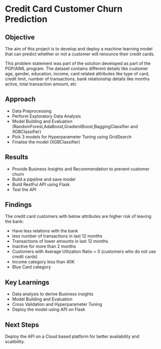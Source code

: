 # Credit Card Customer Churn Prediction

## Objective

The aim of this project is to develop and deploy a machine learning model that can predict whether or not a customer will renounce their credit cards.

This problem statement was part of the solution developed as part of the PGP/AIML program. 
The dataset contains different details like customer age, gender, education, income, card related attributes like type of card, credit limit, number of transactions, bank relationship details like months acitve, total transaction amount, etc

## Approach

- Data Preprocessing
- Perform Exploratory Data Analysis
- Model Building and Evaluation (RandomForest,AdaBoost,GradientBoost,BaggingClassifier and XGBClassifier)
- Pick 3 models for Hyperparameter Tuning using GridSearch
- Finalise the model (XGBClassifier) 

## Results
- Provide Business Insights and Recommendation to prevent customer churn
- Build a pipeline and save model
- Build RestFul API using Flask
- Test the API

## Findings
The credit card customers with below attributes are higher risk of leaving the bank:

- Have less relations with the bank
- less number of transactions in last 12 months
- Transactions of lower amounts in last 12 months
- Inactive for more than 2 months
- Customers with Average Utlization Ratio = 0 (customers who do not use credit cards)
- Income category less than 40K
- Blue Card category

## Key Learnings
- Data analysis to derive Business insights
- Model Building and Evaluation
- Cross Validation and Hyperparameter Tuning
- Deploy the model using API on Flask

## Next Steps
Deploy the API on a Cloud based platform for better availability and scalibility.
